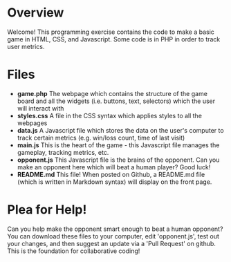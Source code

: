 # Overview
Welcome! This programming exercise contains the code to make a basic game in HTML, CSS, and Javascript. Some code is in PHP in order to track user metrics.

# Files
* **game.php** The webpage which contains the structure of the game board and all the widgets (i.e. buttons, text, selectors) which the user will interact with
* **styles.css** A file in the CSS syntax which applies styles to all the webpages
* **data.js** A Javascript file which stores the data on the user's computer to track certain metrics (e.g. win/loss count, time of last visit)
* **main.js** This is the heart of the game - this Javascript file manages the gameplay, tracking metrics, etc.
* **opponent.js** This Javascript file is the brains of the opponent. Can you make an opponent here which will beat a human player? Good luck!
* **README.md** This file! When posted on Github, a README.md file (which is written in Markdown syntax) will display on the front page.

# Plea for Help!
Can you help make the opponent smart enough to beat a human opponent? You can download these files to your computer, edit 'opponent.js', test out your changes, and then suggest an update via a 'Pull Request' on github. This is the foundation for collaborative coding!
